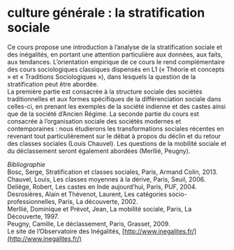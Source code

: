 # culture générale : la stratification sociale

Ce cours propose une introduction à l’analyse de la stratification sociale et des inégalités, en portant une attention particulière aux données, aux faits, aux tendances. L’orientation empirique de ce cours le rend complémentaire des cours sociologiques classiques dispensés en L1 \(« Théorie et concepts » et « Traditions Sociologiques »\), dans lesquels la question de la stratification peut être abordée.  
La première partie est consacrée à la structure sociale des sociétés traditionnelles et aux formes spécifiques de la différenciation sociale dans celles-ci, en prenant les exemples de la société indienne et des castes ainsi que de la société d’Ancien Régime. La seconde partie du cours est consacrée à l’organisation sociale des sociétés modernes et contemporaines : nous étudierons les transformations sociales récentes en revenant tout particulièrement sur le débat à propos du déclin et du retour des classes sociales \(Louis Chauvel\). Les questions de la mobilité sociale et du déclassement seront également abordées \(Merllié, Peugny\).

_Bibliographie_  
Bosc, Serge, Stratification et classes sociales, Paris, Armand Colin, 2013.  
Chauvel, Louis, Les classes moyennes à la dérive, Paris, Seuil, 2006.  
Deliège, Robert, Les castes en Inde aujourd’hui, Paris, PUF, 2004.  
Desrosières, Alain et Thévenot, Laurent, Les catégories socio-professionnelles, Paris, La découverte, 2002.  
Merllié, Dominique et Prévot, Jean, La mobilité sociale, Paris, La Découverte, 1997.  
Peugny, Camille, Le déclassement, Paris, Grasset, 2009.  
Le site de l’Observatoire des Inégalités, [http://www.inegalites.fr/](http://www.inegalites.fr/)

